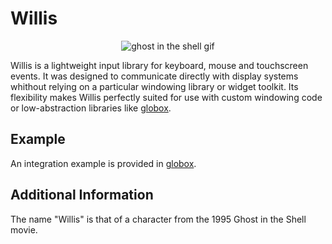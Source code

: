 # Willis
<p align="center">
  <img src="https://user-images.githubusercontent.com/5473047/80808503-fbef4d80-8bbf-11ea-98d0-0b74498a3afe.gif" alt="ghost in the shell gif"/>
</p>

Willis is a lightweight input library for keyboard, mouse and touchscreen events.
It was designed to communicate directly with display systems whithout relying on
a particular windowing library or widget toolkit.
Its flexibility makes Willis perfectly suited for use with custom windowing code
or low-abstraction libraries like [globox](https://github.com/cylgom/globox).

## Example
An integration example is provided in [globox](https://github.com/cylgom/globox).

## Additional Information
The name "Willis" is that of a character from the 1995 Ghost in the Shell movie.
